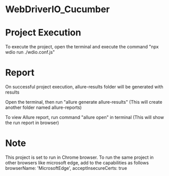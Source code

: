 # WebDriverIO_Cucumber

# Project Execution
To execute the project, open the terminal and execute the command "npx wdio run ./wdio.conf.js"

# Report
On successful project execution, allure-results folder will be generated with results

Open the terminal,  then run "allure generate allure-results" (This will create another folder named allure-reports)

To view Allure report, run command "allure open" in terminal (This will show the run report in browser)

# Note
This project is set to run in Chrome browser. To run the same project in other browsers like microsoft edge, add to the capabilities as follows
        browserName: 'MicrosoftEdge',
        acceptInsecureCerts: true